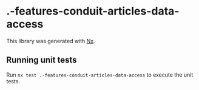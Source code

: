 # .-features-conduit-articles-data-access

This library was generated with [Nx](https://nx.dev).

## Running unit tests

Run `nx test .-features-conduit-articles-data-access` to execute the unit tests.
